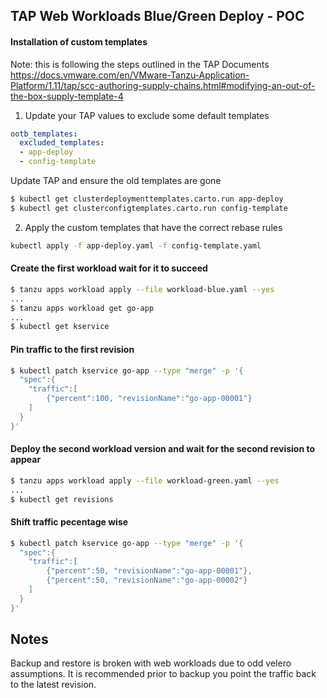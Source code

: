 ## TAP Web Workloads Blue/Green Deploy - POC

#### Installation of custom templates

Note: this is following the steps outlined in the TAP Documents
https://docs.vmware.com/en/VMware-Tanzu-Application-Platform/1.11/tap/scc-authoring-supply-chains.html#modifying-an-out-of-the-box-supply-template-4

1. Update your TAP values to exclude some default templates

```yaml
ootb_templates:
  excluded_templates:
  - app-deploy
  - config-template
```

Update TAP and ensure the old templates are gone

```sh
$ kubectl get clusterdeploymenttemplates.carto.run app-deploy
$ kubectl get clusterconfigtemplates.carto.run config-template
```

2. Apply the custom templates that have the correct rebase rules

```sh
kubectl apply -f app-deploy.yaml -f config-template.yaml
```

#### Create the first workload wait for it to succeed

```sh
$ tanzu apps workload apply --file workload-blue.yaml --yes
...
$ tanzu apps workload get go-app
...
$ kubectl get kservice 
```

#### Pin traffic to the first revision

```sh
$ kubectl patch kservice go-app --type "merge" -p '{
  "spec":{
    "traffic":[
        {"percent":100, "revisionName":"go-app-00001"}
    ]
  }
}'
```

#### Deploy the second workload version and wait for the second revision to appear

```sh
$ tanzu apps workload apply --file workload-green.yaml --yes
...
$ kubectl get revisions
```

#### Shift traffic pecentage wise

```sh
$ kubectl patch kservice go-app --type "merge" -p '{
  "spec":{
    "traffic":[
        {"percent":50, "revisionName":"go-app-00001"},
        {"percent":50, "revisionName":"go-app-00002"}
    ]
  }
}'
```
## Notes

Backup and restore is broken with web workloads due to odd velero assumptions. 
It is recommended prior to backup you point the traffic back to the latest revision.
